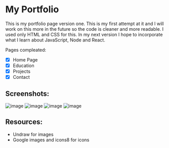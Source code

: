 # My Portfolio
This is my portfolio page version one. This is my first attempt at it and I will work on this more in the future so the code is cleaner and more readable. I used only HTML and CSS for this. In my next version I hope to incorporate what I learn about JavaScript, Node and React.

Pages compleated:
- [x] Home Page
- [x] Education
- [x] Projects
- [x] Contact

## Screenshots:
![image](https://github.com/riazahmed01/portfoliov1/assets/50673480/15ecf978-2e2c-42da-a0ea-89fcf726f943)
![image](https://github.com/riazahmed01/portfoliov1/assets/50673480/6ff05062-23cf-4547-a0e7-621a70a397fa)
![image](https://github.com/riazahmed01/portfoliov1/assets/50673480/5cfa2573-6c8a-4fb7-92c7-4cc8dd5322be)
![image](https://github.com/riazahmed01/portfoliov1/assets/50673480/e9e50e68-a6d9-43a6-97b4-d8e8d1feadc9)

## Resources:
- Undraw for images
- Google images and icons8 for icons

